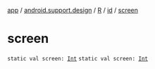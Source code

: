 [app](../../../index.md) / [android.support.design](../../index.md) / [R](../index.md) / [id](index.md) / [screen](./screen.md)

# screen

`static val screen: `[`Int`](https://kotlinlang.org/api/latest/jvm/stdlib/kotlin/-int/index.html)
`static val screen: `[`Int`](https://kotlinlang.org/api/latest/jvm/stdlib/kotlin/-int/index.html)